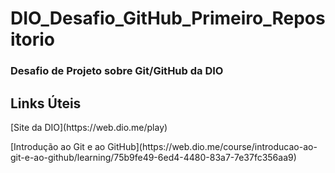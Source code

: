 # <h1>DIO_Desafio_GitHub_Primeiro_Repositorio</h1>
<h3>Desafio de Projeto sobre Git/GitHub da DIO</h3>

## <h2>Links Úteis</h2>
<p>[Site da DIO](https://web.dio.me/play)
</p>
[Introdução ao Git e ao GitHub](https://web.dio.me/course/introducao-ao-git-e-ao-github/learning/75b9fe49-6ed4-4480-83a7-7e37fc356aa9)
